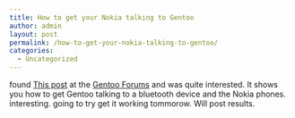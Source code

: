```yaml
---
title: How to get your Nokia talking to Gentoo
author: admin
layout: post
permalink: /how-to-get-your-nokia-talking-to-gentoo/
categories:
  - Uncategorized
---
```

found [This post][1] at the [Gentoo Forums][2] and was quite interested. It shows you how to get Gentoo talking to a bluetooth device and the Nokia phones. interesting. going to try get it working tommorow. Will post results.

 [1]: http://forums.gentoo.org/viewtopic.php?t=45215
 [2]: http://forums.gentoo.org